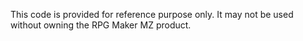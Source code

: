 This code is provided for reference purpose only. It may not be used without owning the RPG Maker MZ product.
